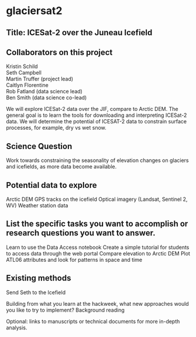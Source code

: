 # glaciersat2

## Title: ICESat-2 over the Juneau Icefield

## Collaborators on this project

Kristin Schild<BR>
Seth Campbell<BR>
Martin Truffer (project lead)<BR>
Caitlyn Florentine<BR>
Rob Fatland (data science lead)<BR>
Ben Smith (data science co-lead)<BR>

We will explore ICESat-2 data over the JIF, compare to Arctic DEM. The general goal is to learn the tools for downloading
and interpreting ICESat-2 data. We will determine the potential of ICESAT-2 data to constrain surface processes, for example, 
dry vs wet snow. 

## Science Question

Work towards constraining the seasonality of elevation changes on glaciers and icefields, as more data become available.

## Potential data to explore 

Arctic DEM
GPS tracks on the icefield 
Optical imagery (Landsat, Sentinel 2, WV)
Weather station data

## List the specific tasks you want to accomplish or research questions you want to answer.

Learn to use the Data Access notebook
Create a simple tutorial for students to access data through the web portal
Compare elevation to Arctic DEM
Plot ATL06 attributes and look for patterns in space and time

## Existing methods

Send Seth to the Icefield

Building from what you learn at the hackweek, what new approaches would you like to try to implement?
Background reading

Optional: links to manuscripts or technical documents for more in-depth analysis.
